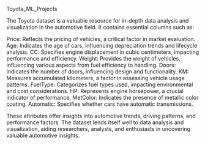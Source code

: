 Toyota_ML_Projects

The Toyota dataset is a valuable resource for in-depth data analysis and visualization in the automotive field. It contains essential columns such as:

Price: Reflects the pricing of vehicles, a critical factor in market evaluation.
Age: Indicates the age of cars, influencing depreciation trends and lifecycle analysis.
CC: Specifies engine displacement in cubic centimeters, impacting performance and efficiency.
Weight: Provides the weight of vehicles, influencing various aspects from fuel efficiency to handling.
Doors: Indicates the number of doors, influencing design and functionality.
KM: Measures accumulated kilometers, a factor in assessing vehicle usage patterns.
FuelType: Categorizes fuel types used, impacting environmental and cost considerations.
HP: Represents engine horsepower, a crucial indicator of performance.
MetColor: Indicates the presence of metallic color coating.
Automatic: Specifies whether cars have automatic transmissions.

These attributes offer insights into automotive trends, driving patterns, and performance factors. The dataset lends itself well to data analysis and visualization, aiding researchers, analysts, and enthusiasts in uncovering valuable automotive insights.




